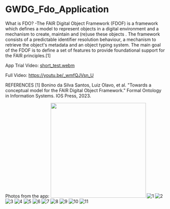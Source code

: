 # GWDG_Fdo_Application

What is FDO?
-The FAIR Digital Object Framework (FDOF) is a framework which defines a model to represent objects in a digital environment and a mechanism to create, maintain and (re)use these objects . The framework consists of a predictable identifier resolution behaviour, a mechanism to retrieve the object's metadata and an object typing system. The main goal of the FDOF is to define a set of features to provide foundational support for the FAIR principles.[1]


App Trial Video:
[short_test.webm](https://github.com/user-attachments/assets/c45a5827-1f71-4779-bfd4-37e506b9de33)

Full Video: https://youtu.be/_wmfQJVsn_U


REFERENCES
[1] Bonino da Silva Santos, Luiz Olavo, et al. "Towards a conceptual model for the FAIR Digital Object Framework." Formal Ontology in Information Systems. IOS Press, 2023.


Photos from the app:
<img src="https://github.com/user-attachments/assets/8268b96d-a719-465e-8696-321f3ce04043" width="300">
![1](https://github.com/user-attachments/assets/8268b96d-a719-465e-8696-321f3ce04043)
![2](https://github.com/user-attachments/assets/1a2b7323-e696-49e6-90be-e379d1e12b1e)
![3](https://github.com/user-attachments/assets/e851808b-4431-4942-a454-7ef1bd19659c)
![4](https://github.com/user-attachments/assets/c2fe41ad-cbf2-4949-b68e-7fa435323c4f)
![5](https://github.com/user-attachments/assets/459e6e0f-bf7d-4dbc-b04a-05a2f7800d9d)
![6](https://github.com/user-attachments/assets/3c380a01-444e-46eb-9301-5097d74e79a1)
![7](https://github.com/user-attachments/assets/79e051a5-06ba-4723-a285-bd16867d9501)
![8](https://github.com/user-attachments/assets/a7eec49f-7149-43a3-8a09-d22e522f9d51)
![9](https://github.com/user-attachments/assets/6ae6878a-d0a0-4a3a-82d9-c611f1d911ae)
![10](https://github.com/user-attachments/assets/2355382c-82ab-4265-8816-f9ff79ea7cec)
![11](https://github.com/user-attachments/assets/cf4331ad-38c7-457c-abd3-7dce021f7143)

